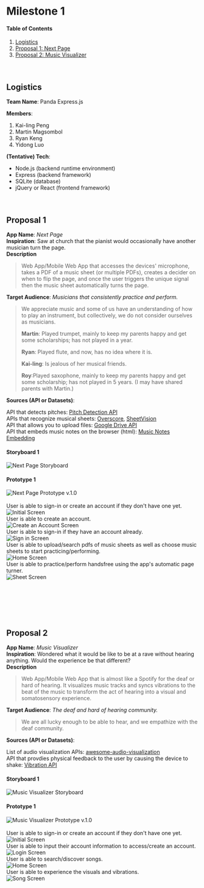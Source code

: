 # Milestone 1
#### Table of Contents
1. [Logistics](#Logistics)
2. [Proposal 1: Next Page](#Proposal1)
3. [Proposal 2: Music Visualizer](#Proposal2)
<br><br><br>

<a name="Logistics"/>

## Logistics
**Team Name**: Panda Express.js<br>

**Members**:
1. Kai-ling Peng
2. Martin Magsombol
3. Ryan Keng
4. Yidong Luo

**(Tentative) Tech**:<br>
* Node.js (backend runtime environment)
* Express (backend framework)
* SQLite (database)
* jQuery or React (frontend framework)
<br><br><br>


<a name="Proposal1"/>

## Proposal 1
**App Name**: *Next Page*<br>
**Inspiration**:  Saw at church that the pianist would occasionally have another musician turn the page. <br>
**Description**
>Web App/Mobile Web App that accesses the devices' microphone, takes a PDF of a music sheet (or multiple PDFs), creates a decider on when to flip the page, and once the user triggers the unique signal then the music sheet automatically turns the page.
>
**Target Audience**: *Musicians that consistently practice and perform.*
> We appreciate music and some of us have an understanding of how to play an instrument, but collectively, we do not consider ourselves as musicians.
>
> **Martin**: Played trumpet, mainly to keep my parents happy and get some scholarships; has not played in a year.
>
> **Ryan**: Played flute, and now, has no idea where it is.
>
> **Kai-ling**: Is jealous of her musical friends.
>
> **Roy**:Played saxophone, mainly to keep my parents happy and get some scholarship; has not played in 5 years. (I may have shared parents with Martin.)
>
**Sources (API or Datasets)**:

API that detects pitches:
[Pitch Detection API](https://github.com/cwilso/pitchdetect?fbclid=IwAR0N7MI8QKc3qZUyRXYhVFUjvFprRBH4w4GODq_7Rs2JzL2nEEwvTcPmJSc)<br>
APIs that recognize musical sheets:
[Overscore](https://github.com/acieroid/overscore), [SheetVision](https://github.com/cal-pratt/SheetVision)<br>
API that allows you to upload files:
[Google Drive API](https://developers.google.com/drive/api/v3/manage-uploads)<br>
API that embeds music notes on the browser (html):
[Music Notes Embedding](https://flat.io/developers/embed/generator)<br>


#### Storyboard 1
![Next Page Storyboard](assets/next_page/next_page_sb.png)<br>

#### Prototype 1
![Next Page Prototype v.1.0](assets/next_page/next_page_prototype_v.1.0.png)<br><br>
User is able to sign-in or create an account if they don't have one yet.<br>
![Initial Screen](assets/next_page/InitialScreen.png)<br>
User is able to create an account.<br>
![Create an Account Screen](assets/next_page/CreateAccountScreen.png)<br>
User is able to sign-in if they have an account already.<br>
![Sign in Screen](assets/next_page/SignInScreen.png)<br>
User is able to upload/search pdfs of music sheets as well as choose music sheets to start practicing/performing.<br>
![Home Screen](assets/next_page/HomeScreen.png)<br>
User is able to practice/perform handsfree using the app's automatic page turner.<br>
![Sheet Screen](assets/next_page/SheetScreen.png)


<br><br><br>

<a name="Proposal2"/><br>

## Proposal 2
**App Name**: *Music Visualizer*<br>
**Inspiration**:  Wondered what it would be like to be at a rave without hearing anything. Would the experience be that different?<br>
**Description**
>Web App/Mobile Web App that is almost like a Spotify for the deaf or hard of hearing. It visualizes music tracks and syncs vibrations to the beat of the music to transform the act of hearing into a visual and somatosensory experience.
>
**Target Audience**: *The deaf and hard of hearing community.*
> We are all lucky enough to be able to hear, and we empathize with the deaf community.
>
**Sources (API or Datasets)**:

List of audio visualization APIs:
[awesome-audio-visualization](https://github.com/willianjusten/awesome-audio-visualization)<br>
API that provdies physical feedback to the user by causing the device to shake:
[Vibration API](https://developer.mozilla.org/en-US/docs/Web/API/Vibration_API)<br>

#### Storyboard 1
![Music Visualizer Storyboard](assets//music_visualizer/music_visualizer_sb.png)<br>

#### Prototype 1
![Music Visualizer Prototype v.1.0](assets/music_visualizer/music_visualizer_prototype_v.1.0.png)<br><br>
User is able to sign-in or create an account if they don't have one yet.<br>
![Initial Screen](assets/music_visualizer/InitialScreen.png)<br>
User is able to input their account information to access/create an account.<br>
![Login Screen](assets/music_visualizer/LoginSignInScreen.png)<br>
User is able to search/discover songs.<br>
![Home Screen](assets/music_visualizer/HomeScreen.png)<br>
User is able to experience the visuals and vibrations.<br>
![Song Screen](assets/music_visualizer/SongScreen.png)
